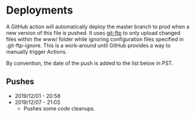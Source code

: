 # Deployments
A GitHub action will automatically deploy the master branch to prod when
a new version of this file is pushed. It uses [git-ftp](https://git-ftp.github.io/)
to only upload changed files within the www/ folder while ignoring configuration
files specified in .git-ftp-ignore. This is a work-around until GitHub provides a
way to manually trigger Actions.

By convention, the date of the push is added to the list below in PST.

## Pushes
* 2019/12/01 - 20:58
* 2019/12/07 - 21:03 
  * Pushes some code cleanups.